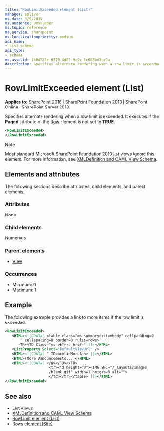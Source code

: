 ```yaml
---
title: "RowLimitExceeded element (List)"
manager: soliver
ms.date: 3/9/2015
ms.audience: Developer
ms.topic: reference
ms.service: sharepoint
ms.localizationpriority: medium
api_name:
- List schema
api_type:
- schema
ms.assetid: f40d722e-6579-4d89-9c9c-1c683bd3ca9a
description: Specifies alternate rendering when a row limit is exceeded. Executes if the Paged attribute of the Row element is not set to TRUE.
---
```


# RowLimitExceeded element (List)

**Applies to:** SharePoint 2016 | SharePoint Foundation 2013 | SharePoint Online | SharePoint Server 2013
  
Specifies alternate rendering when a row limit is exceeded. It executes if the **Paged** attribute of the [Row](row-element-site.md) element is not set to **TRUE**.

```XML
<RowLimitExceeded>
</RowLimitExceeded>
```
  
> [!NOTE]
> Most standard Microsoft SharePoint Foundation 2010 list views ignore this element. For more information, see [XMLDefinition and CAML View Schema](https://msdn.microsoft.com/library/1845d203-4699-4b0e-a182-2d9998439922%28Office.15%29.aspx). 
  
## Elements and attributes

The following sections describe attributes, child elements, and parent elements.

### Attributes

None
   
### Child elements

Numerous 
   
### Parent elements

- [View](view-element-list.md)
   
### Occurrences

- Minimum: 0
- Maximum: 1  
   
## Example

The following example provides a link to more items if the row limit is exceeded.
  
```XML
<RowLimitExceeded>
   <HTML><![CDATA[ <table class="ms-summarycustombody" cellpadding=0 
         cellspacing=0 border=0 rules=rows>
      <TR><TD Class="ms-vb"><a href=" ]]></HTML>
   <ListProperty Select="DefaultViewUrl" />
   <HTML><![CDATA[ " ID=onetidMoreAnn> ]]></HTML>
   <HTML>(More Announcements...)</HTML>
   <HTML><![CDATA[ </a></TD></TR>
                    <tr><td height="8"><IMG SRC="/_layouts/images
                    /blank.gif" width=1 height=8 alt="">
                    </td></tr></table> ]]></HTML>
</RowLimitExceeded>
```

## See also

- [List Views](https://msdn.microsoft.com/library/43e6ba7e-eddb-418a-a570-c0815016fc17%28Office.15%29.aspx)  
- [XMLDefinition and CAML View Schema](https://msdn.microsoft.com/library/1845d203-4699-4b0e-a182-2d9998439922%28Office.15%29.aspx) 
- [RowLimit element (List)](rowlimit-element-list.md) 
- [Rows element (Site)](rows-element-site.md)

